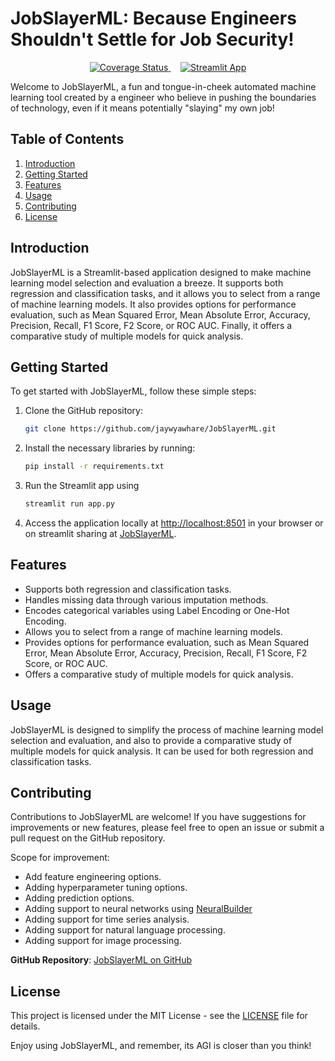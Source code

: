 # JobSlayerML: Because Engineers Shouldn't Settle for Job Security! 

<div align="center">
  <a href="https://coveralls.io/github/jaywyawhare/JobSlayerML">
    <img src="https://coveralls.io/repos/github/jaywyawhare/JobSlayerML/badge.svg" alt="Coverage Status">
  </a>
  &nbsp; &nbsp; 
  <a href="https://jobslayerml.streamlit.app">
    <img src="https://static.streamlit.io/badges/streamlit_badge_black_white.svg" alt="Streamlit App">
  </a>
</div>


Welcome to JobSlayerML, a fun and tongue-in-cheek automated machine learning tool created by a engineer who believe in pushing the boundaries of technology, even if it means potentially "slaying" my own job!

## Table of Contents

1. [Introduction](#introduction)
2. [Getting Started](#getting-started)
3. [Features](#features)
4. [Usage](#usage)
5. [Contributing](#contributing)
6. [License](#license)

## Introduction <a name="introduction"></a>

JobSlayerML is a Streamlit-based application designed to make machine learning model selection and evaluation a breeze. It supports both regression and classification tasks, and it allows you to select from a range of machine learning models. It also provides options for performance evaluation, such as Mean Squared Error, Mean Absolute Error, Accuracy, Precision, Recall, F1 Score, F2 Score, or ROC AUC. Finally, it offers a comparative study of multiple models for quick analysis.

## Getting Started <a name="getting-started"></a>

To get started with JobSlayerML, follow these simple steps:
1. Clone the GitHub repository:

    ```bash
    git clone https://github.com/jaywyawhare/JobSlayerML.git
    ```

1. Install the necessary libraries by running:
    
    ```bash
    pip install -r requirements.txt
    ```

1. Run the Streamlit app using 

    ```bash
    streamlit run app.py
    ```

1. Access the application locally at [http://localhost:8501](http://localhost:8501) in your browser or on streamlit sharing at [JobSlayerML](https://jobslayerml.streamlit.app).

## Features <a name="features"></a>

- Supports both regression and classification tasks.
- Handles missing data through various imputation methods.
- Encodes categorical variables using Label Encoding or One-Hot Encoding.
- Allows you to select from a range of machine learning models.
- Provides options for performance evaluation, such as Mean Squared Error, Mean Absolute Error, Accuracy, Precision, Recall, F1 Score, F2 Score, or ROC AUC.
- Offers a comparative study of multiple models for quick analysis.

## Usage <a name="usage"></a>

JobSlayerML is designed to simplify the process of machine learning model selection and evaluation, and also to provide a comparative study of multiple models for quick analysis. It can be used for both regression and classification tasks.

## Contributing <a name="contributing"></a>

Contributions to JobSlayerML are welcome! If you have suggestions for improvements or new features, please feel free to open an issue or submit a pull request on the GitHub repository.

Scope for improvement:
- Add feature engineering options.
- Adding hyperparameter tuning options.
- Adding prediction options.
- Adding support to neural networks using [NeuralBuilder](https://github.com/jaywyawhare/NeuralBuilder)
- Adding support for time series analysis.
- Adding support for natural language processing.
- Adding support for image processing.


**GitHub Repository**: [JobSlayerML on GitHub](https://github.com/jaywyawhare/JobSlayerML)

## License <a name="license"></a>

This project is licensed under the MIT License - see the [LICENSE](LICENSE) file for details.

Enjoy using JobSlayerML, and remember, its AGI is closer than you think! 
